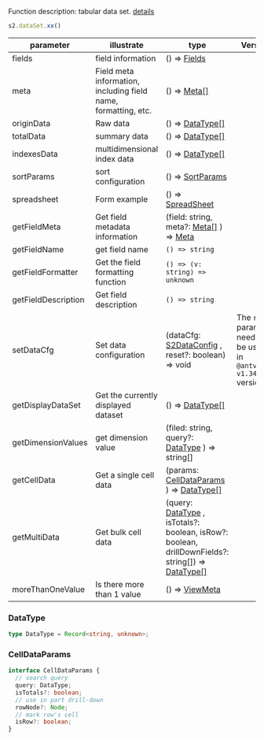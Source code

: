 Function description: tabular data set. [details](https://github.com/antvis/S2/blob/master/packages/s2-core/src/data-set/pivot-data-set.ts)

```ts
s2.dataSet.xx()
```

| parameter           | illustrate                                                     | type                                                                                                                           | Version                                                              |
| ------------------- | -------------------------------------------------------------- | ------------------------------------------------------------------------------------------------------------------------------ | -------------------------------------------------------------------- |
| fields              | field information                                              | () => [Fields](/zh/docs/api/general/S2DataConfig#fields)                                                                       |                                                                      |
| meta                | Field meta information, including field name, formatting, etc. | () => [Meta\[\]](/zh/docs/api/general/S2DataConfig#meta)                                                                       |                                                                      |
| originData          | Raw data                                                       | () => [DataType\[\]](#datatype)                                                                                                |                                                                      |
| totalData           | summary data                                                   | () => [DataType\[\]](#datatype)                                                                                                |                                                                      |
| indexesData         | multidimensional index data                                    | () => [DataType\[\]](#datatype)                                                                                                |                                                                      |
| sortParams          | sort configuration                                             | () => [SortParams](/zh/docs/api/general/S2DataConfig#sortparams)                                                               |                                                                      |
| spreadsheet         | Form example                                                   | () => [SpreadSheet](/zh/docs/api/basic-class/spreadsheet)                                                                      |                                                                      |
| getFieldMeta        | Get field metadata information                                 | (field: string, meta?: [Meta\[\]](/zh/docs/api/general/S2DataConfig#meta) ) => [Meta](/zh/docs/api/general/S2DataConfig#meta)  |                                                                      |
| getFieldName        | get field name                                                 | `() => string`                                                                                                                 |                                                                      |
| getFieldFormatter   | Get the field formatting function                              | `() => (v: string) => unknown`                                                                                                 |                                                                      |
| getFieldDescription | Get field description                                          | `() => string`                                                                                                                 |                                                                      |
| setDataCfg          | Set data configuration                                         | (dataCfg: [S2DataConfig](/zh/docs/api/general/S2DataConfig) , reset?: boolean) => void                                         | The `reset` parameter needs to be used in `@antv/s2-v1.34.0` version |
| getDisplayDataSet   | Get the currently displayed dataset                            | () => [DataType\[\]](#datatype)                                                                                                |                                                                      |
| getDimensionValues  | get dimension value                                            | (filed: string, query?: [DataType](#datatype) ) => string\[]                                                                   |                                                                      |
| getCellData         | Get a single cell data                                         | (params: [CellDataParams](#celldataparams) ) => [DataType\[\]](#datatype)                                                      |                                                                      |
| getMultiData        | Get bulk cell data                                             | (query: [DataType](#datatype) , isTotals?: boolean, isRow?: boolean, drillDownFields?: string\[]) => [DataType\[\]](#datatype) |                                                                      |
| moreThanOneValue    | Is there more than 1 value                                     | () => [ViewMeta](#viewmeta)                                                                                                    |                                                                      |

### DataType

```ts
type DataType = Record<string, unknown>;
```

### CellDataParams

```ts
interface CellDataParams {
  // search query
  query: DataType;
  isTotals?: boolean;
  // use in part drill-down
  rowNode?: Node;
  // mark row's cell
  isRow?: boolean;
}
```
